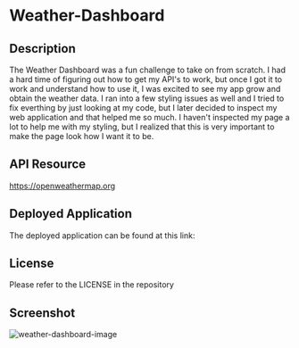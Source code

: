 # Weather-Dashboard

## Description

The Weather Dashboard was a fun challenge to take on from scratch. I had a hard time of figuring out how to get my API's to work, but once I got it to work and understand how to use it, I was excited to see my app grow and obtain the weather data. I ran into a few styling issues as well and I tried to fix everthing by just looking at my code, but I later decided to inspect my web application and that helped me so much. I haven't inspected my page a lot to help me with my styling, but I realized that this is very important to make the page look how I want it to be.

## API Resource

https://openweathermap.org
 
## Deployed Application

The deployed application can be found at this link: 

## License

Please refer to the LICENSE in the repository

## Screenshot

![weather-dashboard-image](https://user-images.githubusercontent.com/38742748/217897656-3cccf9f5-2cee-43f0-98da-c267e55553d6.png)
